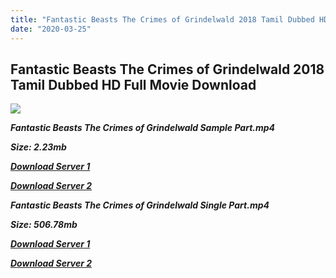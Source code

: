 ```yaml
---
title: "Fantastic Beasts The Crimes of Grindelwald 2018 Tamil Dubbed HD Full Movie Download Fantastic Beasts The Crimes of Grindelwald Tamil Dubbed HD Movie Download"
date: "2020-03-25"
---
```


## Fantastic Beasts The Crimes of Grindelwald 2018 Tamil Dubbed HD Full Movie Download 

![](https://images.moviebuff.com/e19c7d60-a3cd-418e-a527-1bb4eff76fe9?w=1000)

**_Fantastic Beasts The Crimes of Grindelwald Sample Part.mp4_**

**_Size: 2.23mb_**

**_[Download Server 1](http://p1.wetransfer.vip/files/Tamil{5adf554ba90925c4992f0fe8eae1093bfca14c1a880041370a5a335b793ae9c1}20Dubbed{5adf554ba90925c4992f0fe8eae1093bfca14c1a880041370a5a335b793ae9c1}20Movies/Tamil{5adf554ba90925c4992f0fe8eae1093bfca14c1a880041370a5a335b793ae9c1}202018{5adf554ba90925c4992f0fe8eae1093bfca14c1a880041370a5a335b793ae9c1}20Dubbed{5adf554ba90925c4992f0fe8eae1093bfca14c1a880041370a5a335b793ae9c1}20Movies/Fantastic{5adf554ba90925c4992f0fe8eae1093bfca14c1a880041370a5a335b793ae9c1}20Beasts{5adf554ba90925c4992f0fe8eae1093bfca14c1a880041370a5a335b793ae9c1}20The{5adf554ba90925c4992f0fe8eae1093bfca14c1a880041370a5a335b793ae9c1}20Crimes{5adf554ba90925c4992f0fe8eae1093bfca14c1a880041370a5a335b793ae9c1}20of{5adf554ba90925c4992f0fe8eae1093bfca14c1a880041370a5a335b793ae9c1}20Grindelwald{5adf554ba90925c4992f0fe8eae1093bfca14c1a880041370a5a335b793ae9c1}20(2018)/Fantastic{5adf554ba90925c4992f0fe8eae1093bfca14c1a880041370a5a335b793ae9c1}20Beasts{5adf554ba90925c4992f0fe8eae1093bfca14c1a880041370a5a335b793ae9c1}20The{5adf554ba90925c4992f0fe8eae1093bfca14c1a880041370a5a335b793ae9c1}20Crimes{5adf554ba90925c4992f0fe8eae1093bfca14c1a880041370a5a335b793ae9c1}20of{5adf554ba90925c4992f0fe8eae1093bfca14c1a880041370a5a335b793ae9c1}20Grindelwald{5adf554ba90925c4992f0fe8eae1093bfca14c1a880041370a5a335b793ae9c1}20(2018){5adf554ba90925c4992f0fe8eae1093bfca14c1a880041370a5a335b793ae9c1}20Proper{5adf554ba90925c4992f0fe8eae1093bfca14c1a880041370a5a335b793ae9c1}20HDRip/Fantastic{5adf554ba90925c4992f0fe8eae1093bfca14c1a880041370a5a335b793ae9c1}20Beasts{5adf554ba90925c4992f0fe8eae1093bfca14c1a880041370a5a335b793ae9c1}20The{5adf554ba90925c4992f0fe8eae1093bfca14c1a880041370a5a335b793ae9c1}20Crimes{5adf554ba90925c4992f0fe8eae1093bfca14c1a880041370a5a335b793ae9c1}20of{5adf554ba90925c4992f0fe8eae1093bfca14c1a880041370a5a335b793ae9c1}20Grindelwald{5adf554ba90925c4992f0fe8eae1093bfca14c1a880041370a5a335b793ae9c1}20(2018){5adf554ba90925c4992f0fe8eae1093bfca14c1a880041370a5a335b793ae9c1}20Sample{5adf554ba90925c4992f0fe8eae1093bfca14c1a880041370a5a335b793ae9c1}20(640x360).mp4)_**

**_[Download Server 2](http://p1.wetransfer.vip/files/Tamil{5adf554ba90925c4992f0fe8eae1093bfca14c1a880041370a5a335b793ae9c1}20Dubbed{5adf554ba90925c4992f0fe8eae1093bfca14c1a880041370a5a335b793ae9c1}20Movies/Tamil{5adf554ba90925c4992f0fe8eae1093bfca14c1a880041370a5a335b793ae9c1}202018{5adf554ba90925c4992f0fe8eae1093bfca14c1a880041370a5a335b793ae9c1}20Dubbed{5adf554ba90925c4992f0fe8eae1093bfca14c1a880041370a5a335b793ae9c1}20Movies/Fantastic{5adf554ba90925c4992f0fe8eae1093bfca14c1a880041370a5a335b793ae9c1}20Beasts{5adf554ba90925c4992f0fe8eae1093bfca14c1a880041370a5a335b793ae9c1}20The{5adf554ba90925c4992f0fe8eae1093bfca14c1a880041370a5a335b793ae9c1}20Crimes{5adf554ba90925c4992f0fe8eae1093bfca14c1a880041370a5a335b793ae9c1}20of{5adf554ba90925c4992f0fe8eae1093bfca14c1a880041370a5a335b793ae9c1}20Grindelwald{5adf554ba90925c4992f0fe8eae1093bfca14c1a880041370a5a335b793ae9c1}20(2018)/Fantastic{5adf554ba90925c4992f0fe8eae1093bfca14c1a880041370a5a335b793ae9c1}20Beasts{5adf554ba90925c4992f0fe8eae1093bfca14c1a880041370a5a335b793ae9c1}20The{5adf554ba90925c4992f0fe8eae1093bfca14c1a880041370a5a335b793ae9c1}20Crimes{5adf554ba90925c4992f0fe8eae1093bfca14c1a880041370a5a335b793ae9c1}20of{5adf554ba90925c4992f0fe8eae1093bfca14c1a880041370a5a335b793ae9c1}20Grindelwald{5adf554ba90925c4992f0fe8eae1093bfca14c1a880041370a5a335b793ae9c1}20(2018){5adf554ba90925c4992f0fe8eae1093bfca14c1a880041370a5a335b793ae9c1}20Proper{5adf554ba90925c4992f0fe8eae1093bfca14c1a880041370a5a335b793ae9c1}20HDRip/Fantastic{5adf554ba90925c4992f0fe8eae1093bfca14c1a880041370a5a335b793ae9c1}20Beasts{5adf554ba90925c4992f0fe8eae1093bfca14c1a880041370a5a335b793ae9c1}20The{5adf554ba90925c4992f0fe8eae1093bfca14c1a880041370a5a335b793ae9c1}20Crimes{5adf554ba90925c4992f0fe8eae1093bfca14c1a880041370a5a335b793ae9c1}20of{5adf554ba90925c4992f0fe8eae1093bfca14c1a880041370a5a335b793ae9c1}20Grindelwald{5adf554ba90925c4992f0fe8eae1093bfca14c1a880041370a5a335b793ae9c1}20(2018){5adf554ba90925c4992f0fe8eae1093bfca14c1a880041370a5a335b793ae9c1}20Sample{5adf554ba90925c4992f0fe8eae1093bfca14c1a880041370a5a335b793ae9c1}20(640x360).mp4)_**

**_Fantastic Beasts The Crimes of Grindelwald Single Part.mp4_**

**_Size: 506.78mb_**

**_[Download Server 1](http://p1.wetransfer.vip/files/Tamil{5adf554ba90925c4992f0fe8eae1093bfca14c1a880041370a5a335b793ae9c1}20Dubbed{5adf554ba90925c4992f0fe8eae1093bfca14c1a880041370a5a335b793ae9c1}20Movies/Tamil{5adf554ba90925c4992f0fe8eae1093bfca14c1a880041370a5a335b793ae9c1}202018{5adf554ba90925c4992f0fe8eae1093bfca14c1a880041370a5a335b793ae9c1}20Dubbed{5adf554ba90925c4992f0fe8eae1093bfca14c1a880041370a5a335b793ae9c1}20Movies/Fantastic{5adf554ba90925c4992f0fe8eae1093bfca14c1a880041370a5a335b793ae9c1}20Beasts{5adf554ba90925c4992f0fe8eae1093bfca14c1a880041370a5a335b793ae9c1}20The{5adf554ba90925c4992f0fe8eae1093bfca14c1a880041370a5a335b793ae9c1}20Crimes{5adf554ba90925c4992f0fe8eae1093bfca14c1a880041370a5a335b793ae9c1}20of{5adf554ba90925c4992f0fe8eae1093bfca14c1a880041370a5a335b793ae9c1}20Grindelwald{5adf554ba90925c4992f0fe8eae1093bfca14c1a880041370a5a335b793ae9c1}20(2018)/Fantastic{5adf554ba90925c4992f0fe8eae1093bfca14c1a880041370a5a335b793ae9c1}20Beasts{5adf554ba90925c4992f0fe8eae1093bfca14c1a880041370a5a335b793ae9c1}20The{5adf554ba90925c4992f0fe8eae1093bfca14c1a880041370a5a335b793ae9c1}20Crimes{5adf554ba90925c4992f0fe8eae1093bfca14c1a880041370a5a335b793ae9c1}20of{5adf554ba90925c4992f0fe8eae1093bfca14c1a880041370a5a335b793ae9c1}20Grindelwald{5adf554ba90925c4992f0fe8eae1093bfca14c1a880041370a5a335b793ae9c1}20(2018){5adf554ba90925c4992f0fe8eae1093bfca14c1a880041370a5a335b793ae9c1}20Proper{5adf554ba90925c4992f0fe8eae1093bfca14c1a880041370a5a335b793ae9c1}20HDRip/Fantastic{5adf554ba90925c4992f0fe8eae1093bfca14c1a880041370a5a335b793ae9c1}20Beasts{5adf554ba90925c4992f0fe8eae1093bfca14c1a880041370a5a335b793ae9c1}20The{5adf554ba90925c4992f0fe8eae1093bfca14c1a880041370a5a335b793ae9c1}20Crimes{5adf554ba90925c4992f0fe8eae1093bfca14c1a880041370a5a335b793ae9c1}20of{5adf554ba90925c4992f0fe8eae1093bfca14c1a880041370a5a335b793ae9c1}20Grindelwald{5adf554ba90925c4992f0fe8eae1093bfca14c1a880041370a5a335b793ae9c1}20(2018){5adf554ba90925c4992f0fe8eae1093bfca14c1a880041370a5a335b793ae9c1}20Single{5adf554ba90925c4992f0fe8eae1093bfca14c1a880041370a5a335b793ae9c1}20Part{5adf554ba90925c4992f0fe8eae1093bfca14c1a880041370a5a335b793ae9c1}20(640x360).mp4)_**

**_[Download Server 2](http://p1.wetransfer.vip/files/Tamil{5adf554ba90925c4992f0fe8eae1093bfca14c1a880041370a5a335b793ae9c1}20Dubbed{5adf554ba90925c4992f0fe8eae1093bfca14c1a880041370a5a335b793ae9c1}20Movies/Tamil{5adf554ba90925c4992f0fe8eae1093bfca14c1a880041370a5a335b793ae9c1}202018{5adf554ba90925c4992f0fe8eae1093bfca14c1a880041370a5a335b793ae9c1}20Dubbed{5adf554ba90925c4992f0fe8eae1093bfca14c1a880041370a5a335b793ae9c1}20Movies/Fantastic{5adf554ba90925c4992f0fe8eae1093bfca14c1a880041370a5a335b793ae9c1}20Beasts{5adf554ba90925c4992f0fe8eae1093bfca14c1a880041370a5a335b793ae9c1}20The{5adf554ba90925c4992f0fe8eae1093bfca14c1a880041370a5a335b793ae9c1}20Crimes{5adf554ba90925c4992f0fe8eae1093bfca14c1a880041370a5a335b793ae9c1}20of{5adf554ba90925c4992f0fe8eae1093bfca14c1a880041370a5a335b793ae9c1}20Grindelwald{5adf554ba90925c4992f0fe8eae1093bfca14c1a880041370a5a335b793ae9c1}20(2018)/Fantastic{5adf554ba90925c4992f0fe8eae1093bfca14c1a880041370a5a335b793ae9c1}20Beasts{5adf554ba90925c4992f0fe8eae1093bfca14c1a880041370a5a335b793ae9c1}20The{5adf554ba90925c4992f0fe8eae1093bfca14c1a880041370a5a335b793ae9c1}20Crimes{5adf554ba90925c4992f0fe8eae1093bfca14c1a880041370a5a335b793ae9c1}20of{5adf554ba90925c4992f0fe8eae1093bfca14c1a880041370a5a335b793ae9c1}20Grindelwald{5adf554ba90925c4992f0fe8eae1093bfca14c1a880041370a5a335b793ae9c1}20(2018){5adf554ba90925c4992f0fe8eae1093bfca14c1a880041370a5a335b793ae9c1}20Proper{5adf554ba90925c4992f0fe8eae1093bfca14c1a880041370a5a335b793ae9c1}20HDRip/Fantastic{5adf554ba90925c4992f0fe8eae1093bfca14c1a880041370a5a335b793ae9c1}20Beasts{5adf554ba90925c4992f0fe8eae1093bfca14c1a880041370a5a335b793ae9c1}20The{5adf554ba90925c4992f0fe8eae1093bfca14c1a880041370a5a335b793ae9c1}20Crimes{5adf554ba90925c4992f0fe8eae1093bfca14c1a880041370a5a335b793ae9c1}20of{5adf554ba90925c4992f0fe8eae1093bfca14c1a880041370a5a335b793ae9c1}20Grindelwald{5adf554ba90925c4992f0fe8eae1093bfca14c1a880041370a5a335b793ae9c1}20(2018){5adf554ba90925c4992f0fe8eae1093bfca14c1a880041370a5a335b793ae9c1}20Single{5adf554ba90925c4992f0fe8eae1093bfca14c1a880041370a5a335b793ae9c1}20Part{5adf554ba90925c4992f0fe8eae1093bfca14c1a880041370a5a335b793ae9c1}20(640x360).mp4)_**
